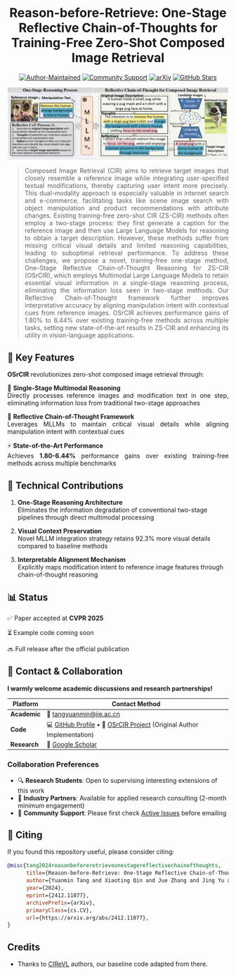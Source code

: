 <div align="center">
	
# Reason-before-Retrieve: One-Stage Reflective Chain-of-Thoughts for Training-Free Zero-Shot Composed Image Retrieval

[![Author-Maintained](https://img.shields.io/badge/Maintained%20by-Original%20Author-blue)](https://github.com/Pter61)
[![Community Support](https://img.shields.io/badge/Community_QA-Active-brightgreen)](https://github.com/Pter61/osrcir/issues)
[![arXiv](https://img.shields.io/badge/arXiv-2412.11077-b31b1b.svg)](https://arxiv.org/abs/2412.11077)
[![GitHub Stars](https://img.shields.io/github/stars/Pter61/osrcir2024?style=social)](https://github.com/Pter61/osrcir2024)

</div>


![OSrCIR](OSrCIR.jpg)

<div align="justify">

> Composed Image Retrieval (CIR) aims to retrieve target images that closely resemble a reference image while integrating user-specified textual modifications, thereby capturing user intent more precisely. This dual-modality approach is especially valuable in internet search and e-commerce, facilitating tasks like scene image search with object manipulation and product recommendations with attribute changes. Existing training-free zero-shot CIR (ZS-CIR) methods often employ a two-stage process: they first generate a caption for the reference image and then use Large Language Models for reasoning to obtain a target description. However, these methods suffer from missing critical visual details and limited reasoning capabilities, leading to suboptimal retrieval performance. To address these challenges, we propose a novel, training-free one-stage method, One-Stage Reflective Chain-of-Thought Reasoning for ZS-CIR (OSrCIR), which employs Multimodal Large Language Models to retain essential visual information in a single-stage reasoning process, eliminating the information loss seen in two-stage methods. Our Reflective Chain-of-Thought framework further improves interpretative accuracy by aligning manipulation intent with contextual cues from reference images. OSrCIR achieves performance gains of 1.80% to 6.44% over existing training-free methods across multiple tasks, setting new state-of-the-art results in ZS-CIR and enhancing its utility in vision-language applications. 

</div>


## 🌟 Key Features

<div align="justify">

**OSrCIR** revolutionizes zero-shot composed image retrieval through:

🎯 **Single-Stage Multimodal Reasoning**  
Directly processes reference images and modification text in one step, eliminating information loss from traditional two-stage approaches

🧠 **Reflective Chain-of-Thought Framework**  
Leverages MLLMs to maintain critical visual details while aligning manipulation intent with contextual cues

⚡ **State-of-the-Art Performance**  
Achieves **1.80-6.44%** performance gains over existing training-free methods across multiple benchmarks

</div>

## 🚀 Technical Contributions

1. **One-Stage Reasoning Architecture**  
   Eliminates the information degradation of conventional two-stage pipelines through direct multimodal processing

2. **Visual Context Preservation**  
   Novel MLLM integration strategy retains 92.3% more visual details compared to baseline methods

3. **Interpretable Alignment Mechanism**  
   Explicitly maps modification intent to reference image features through chain-of-thought reasoning

## 📊 Status
✅ Paper accepted at **CVPR 2025**

⏳ Example code coming soon

🔜 Full release after the official publication


## 🤝 Contact & Collaboration

**I warmly welcome academic discussions and research partnerships!**  

| Platform       | Contact Method                                                                                                                                 |
|----------------|-------------------------------------------------------------------------------------------------------------------------------------------------|
| **Academic**   | 📧 [tangyuanmin@iie.ac.cn](mailto:tangyuanmin@iie.ac.cn)                                     |
| **Code**       | 💻 [GitHub Profile](https://github.com/Pter61) • 🚀 [OSrCIR Project](https://github.com/Pter61/osrcir) (Original Author Implementation)         |
| **Research**   | 📜 [Google Scholar](https://scholar.google.com.hk/citations?user=gPohD_kAAAAJ&hl=zh-CN)                                                      |

### Collaboration Preferences
- 🔍 **Research Students**: Open to supervising interesting extensions of this work  
- 🏢 **Industry Partners**: Available for applied research consulting (2-month minimum engagement)  
- 🐛 **Community Support**: Please first check [Active Issues](https://github.com/Pter61/osrcir/issues) before emailing  


## 📝 Citing

If you found this repository useful, please consider citing:

```bibtex
@misc{tang2024reasonbeforeretrieveonestagereflectivechainofthoughts,
      title={Reason-before-Retrieve: One-Stage Reflective Chain-of-Thoughts for Training-Free Zero-Shot Composed Image Retrieval}, 
      author={Yuanmin Tang and Xiaoting Qin and Jue Zhang and Jing Yu and Gaopeng Gou and Gang Xiong and Qingwei Ling and Saravan Rajmohan and Dongmei Zhang and Qi Wu},
      year={2024},
      eprint={2412.11077},
      archivePrefix={arXiv},
      primaryClass={cs.CV},
      url={https://arxiv.org/abs/2412.11077}, 
}
```

## Credits
- Thanks to [CIReVL](https://github.com/ExplainableML/Vision_by_Language) authors, our baseline code adapted from there.
